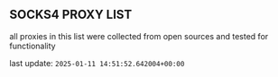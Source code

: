 ## SOCKS4 PROXY LIST

all proxies in this list were collected from open sources and tested for functionality

last update: `2025-01-11 14:51:52.642004+00:00`